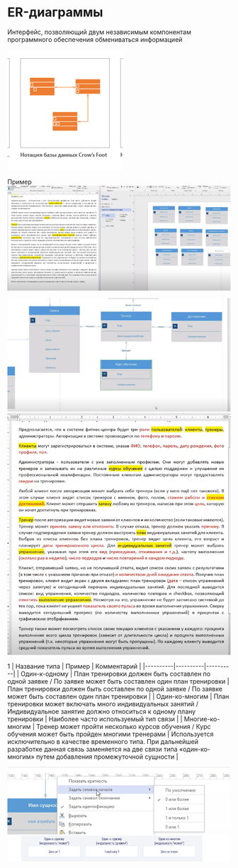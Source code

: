 # ER-диаграммы 
Интерфейс, позволяющий двум независимым компонентам программного обеспечения обмениваться информацией

<kbd>
  <img src="./imgae_uml/3.png" />
</kbd>

Пример 
<kbd>
  <img src="./imgae_uml/4.png" />
</kbd>

<kbd>
  <img src="./imgae_uml/5.png" />
</kbd>

<kbd>
  <img src="./imgae_uml/6.png" />
</kbd>

1
| Название типа | Пример | Комментарий |
|----------|----------|----------|
| Один-к-одному	   | План тренировки должен быть составлен по одной заявке / По заявке может быть составлен один план тренировки	  | План тренировки должен быть составлен по одной заявке / По заявке может быть составлен один план тренировки	   |
| Один-ко-многим	   | План тренировки может включать много индивидуальных занятий / Индивидуальное занятие должно относиться к одному плану тренировки	   | Наиболее часто используемый тип связи
   |
| Многие-ко-многим	    | Тренер может пройти несколько курсов обучения / Курс обучения может быть пройден многими тренерами	   | Используется исключительно в качестве временного типа. При дальнейшей разработке данная связь заменяется на две связи типа «один-ко-многим» путем добавления промежуточной сущности
  |

  <kbd>
  <img src="./imgae_uml/7.jpg" />
</kbd>

  <kbd>
  <img src="./imgae_uml/8.png" />
</kbd>